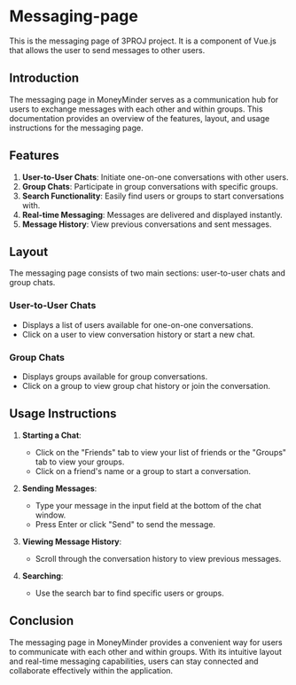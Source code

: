 # Messaging-page

This is the messaging page of 3PROJ project. It is a component of Vue.js that allows the user to send messages to other users.

## Introduction
The messaging page in MoneyMinder serves as a communication hub for users to exchange messages with each other and within groups. This documentation provides an overview of the features, layout, and usage instructions for the messaging page.

## Features
1. **User-to-User Chats**: Initiate one-on-one conversations with other users.
2. **Group Chats**: Participate in group conversations with specific groups.
3. **Search Functionality**: Easily find users or groups to start conversations with.
4. **Real-time Messaging**: Messages are delivered and displayed instantly.
5. **Message History**: View previous conversations and sent messages.

## Layout
The messaging page consists of two main sections: user-to-user chats and group chats.

### User-to-User Chats
- Displays a list of users available for one-on-one conversations.
- Click on a user to view conversation history or start a new chat.

### Group Chats
- Displays groups available for group conversations.
- Click on a group to view group chat history or join the conversation.

## Usage Instructions
1. **Starting a Chat**:
    - Click on the "Friends" tab to view your list of friends or the "Groups" tab to view your groups.
    - Click on a friend's name or a group to start a conversation.

2. **Sending Messages**:
    - Type your message in the input field at the bottom of the chat window.
    - Press Enter or click "Send" to send the message.

3. **Viewing Message History**:
    - Scroll through the conversation history to view previous messages.

4. **Searching**:
    - Use the search bar to find specific users or groups.

## Conclusion
The messaging page in MoneyMinder provides a convenient way for users to communicate with each other and within groups. With its intuitive layout and real-time messaging capabilities, users can stay connected and collaborate effectively within the application.
